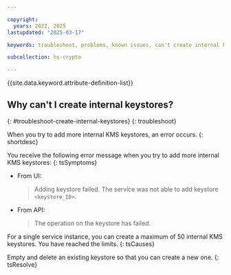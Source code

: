 ```yaml
---

copyright:
  years: 2022, 2025
lastupdated: "2025-03-17"

keywords: troubleshoot, problems, known issues, can't create internal keystores

subcollection: hs-crypto

---
```


{{site.data.keyword.attribute-definition-list}}



## Why can't I create internal keystores?
{: #troubleshoot-create-internal-keystores}
{: troubleshoot}

When you try to add more internal KMS keystores, an error occurs.
{: shortdesc}

You receive the following error message when you try to add more internal KMS keystores:
{: tsSymptoms}

- From UI:

    > Adding keystore failed. The service was not able to add keystore `<keystore_ID>`.

- From API:

    > The operation on the keystore has failed. 
    
For a single service instance, you can create a maximum of 50 internal KMS keystores. You have reached the limits.
{: tsCauses}

Empty and delete an existing keystore so that you can create a new one.
{: tsResolve}
